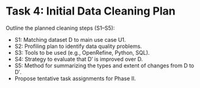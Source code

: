 # Task 4: Initial Data Cleaning Plan
Outline the planned cleaning steps (S1–S5):
- S1: Matching dataset D to main use case U1.
- S2: Profiling plan to identify data quality problems.
- S3: Tools to be used (e.g., OpenRefine, Python, SQL).
- S4: Strategy to evaluate that D′ is improved over D.
- S5: Method for summarizing the types and extent of changes from D to D′.
- Propose tentative task assignments for Phase II.
